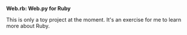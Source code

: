 **Web.rb: Web.py for Ruby**

This is only a toy project at the moment. It's an exercise for me to learn more about Ruby.